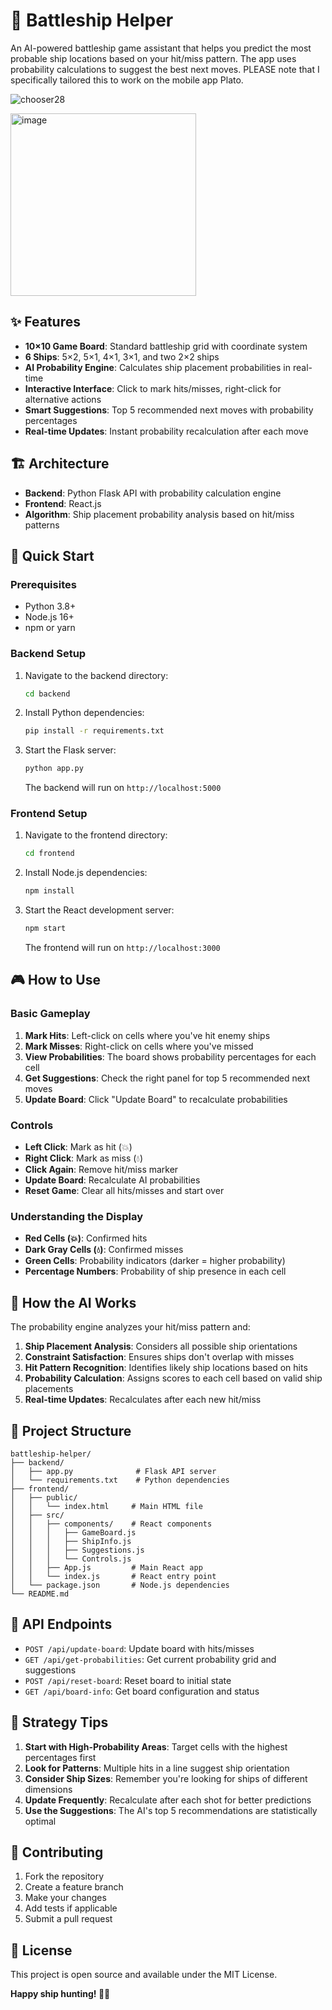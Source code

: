 # 🚢 Battleship Helper

An AI-powered battleship game assistant that helps you predict the most probable ship locations based on your hit/miss pattern. The app uses probability calculations to suggest the best next moves. PLEASE note that I specifically tailored this to work on the mobile app Plato.

![chooser28](https://github.com/user-attachments/assets/41cc9bca-24ad-46d2-9977-c5b7a56e2b8f)

<img width="297" height="292" alt="image" src="https://github.com/user-attachments/assets/bd9d1106-880b-454f-b166-fbc96481ed01" />

## ✨ Features

- **10×10 Game Board**: Standard battleship grid with coordinate system
- **6 Ships**: 5×2, 5×1, 4×1, 3×1, and two 2×2 ships
- **AI Probability Engine**: Calculates ship placement probabilities in real-time
- **Interactive Interface**: Click to mark hits/misses, right-click for alternative actions
- **Smart Suggestions**: Top 5 recommended next moves with probability percentages
- **Real-time Updates**: Instant probability recalculation after each move

## 🏗️ Architecture

- **Backend**: Python Flask API with probability calculation engine
- **Frontend**: React.js
- **Algorithm**: Ship placement probability analysis based on hit/miss patterns

## 🚀 Quick Start

### Prerequisites

- Python 3.8+
- Node.js 16+
- npm or yarn

### Backend Setup

1. Navigate to the backend directory:
   ```bash
   cd backend
   ```

2. Install Python dependencies:
   ```bash
   pip install -r requirements.txt
   ```

3. Start the Flask server:
   ```bash
   python app.py
   ```

   The backend will run on `http://localhost:5000`

### Frontend Setup

1. Navigate to the frontend directory:
   ```bash
   cd frontend
   ```

2. Install Node.js dependencies:
   ```bash
   npm install
   ```

3. Start the React development server:
   ```bash
   npm start
   ```

   The frontend will run on `http://localhost:3000`

## 🎮 How to Use

### Basic Gameplay

1. **Mark Hits**: Left-click on cells where you've hit enemy ships
2. **Mark Misses**: Right-click on cells where you've missed
3. **View Probabilities**: The board shows probability percentages for each cell
4. **Get Suggestions**: Check the right panel for top 5 recommended next moves
5. **Update Board**: Click "Update Board" to recalculate probabilities

### Controls

- **Left Click**: Mark as hit (💥)
- **Right Click**: Mark as miss (💧)
- **Click Again**: Remove hit/miss marker
- **Update Board**: Recalculate AI probabilities
- **Reset Game**: Clear all hits/misses and start over

### Understanding the Display

- **Red Cells (💥)**: Confirmed hits
- **Dark Gray Cells (💧)**: Confirmed misses
- **Green Cells**: Probability indicators (darker = higher probability)
- **Percentage Numbers**: Probability of ship presence in each cell

## 🧠 How the AI Works

The probability engine analyzes your hit/miss pattern and:

1. **Ship Placement Analysis**: Considers all possible ship orientations
2. **Constraint Satisfaction**: Ensures ships don't overlap with misses
3. **Hit Pattern Recognition**: Identifies likely ship locations based on hits
4. **Probability Calculation**: Assigns scores to each cell based on valid ship placements
5. **Real-time Updates**: Recalculates after each new hit/miss

## 📁 Project Structure

```
battleship-helper/
├── backend/
│   ├── app.py              # Flask API server
│   └── requirements.txt    # Python dependencies
├── frontend/
│   ├── public/
│   │   └── index.html     # Main HTML file
│   ├── src/
│   │   ├── components/    # React components
│   │   │   ├── GameBoard.js
│   │   │   ├── ShipInfo.js
│   │   │   ├── Suggestions.js
│   │   │   └── Controls.js
│   │   ├── App.js         # Main React app
│   │   └── index.js       # React entry point
│   └── package.json       # Node.js dependencies
└── README.md
```

## 🔧 API Endpoints

- `POST /api/update-board`: Update board with hits/misses
- `GET /api/get-probabilities`: Get current probability grid and suggestions
- `POST /api/reset-board`: Reset board to initial state
- `GET /api/board-info`: Get board configuration and status

## 🎯 Strategy Tips

1. **Start with High-Probability Areas**: Target cells with the highest percentages first
2. **Look for Patterns**: Multiple hits in a line suggest ship orientation
3. **Consider Ship Sizes**: Remember you're looking for ships of different dimensions
4. **Update Frequently**: Recalculate after each shot for better predictions
5. **Use the Suggestions**: The AI's top 5 recommendations are statistically optimal


## 🤝 Contributing

1. Fork the repository
2. Create a feature branch
3. Make your changes
4. Add tests if applicable
5. Submit a pull request

## 📝 License

This project is open source and available under the MIT License.

**Happy ship hunting! 🎯🚢**
